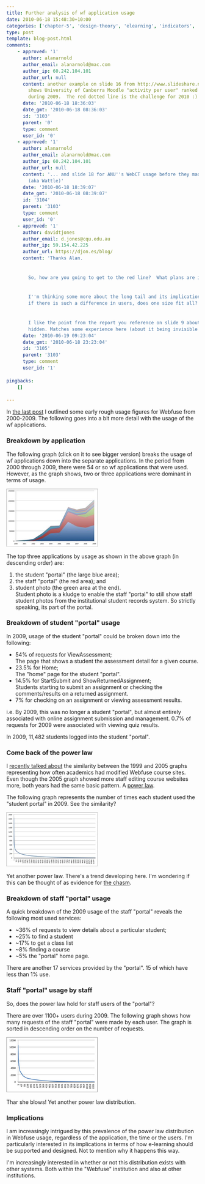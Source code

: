 ```yaml
---
title: Further analysis of wf application usage
date: 2010-06-18 15:48:30+10:00
categories: ['chapter-5', 'design-theory', 'elearning', 'indicators', 'phd', 'thesis', 'webfuse']
type: post
template: blog-post.html
comments:
    - approved: '1'
      author: alanarnold
      author_email: alanarnold@mac.com
      author_ip: 60.242.104.101
      author_url: null
      content: another example on slide 16 from http://www.slideshare.net/alanarnold/learning-management-systems-extracting-value-from-their-evolution  which
        shows University of Canberra Moodle "activity per user" ranked for 600+ courses
        during 2009.  The red dotted line is the challenge for 2010 :)
      date: '2010-06-18 18:36:03'
      date_gmt: '2010-06-18 08:36:03'
      id: '3103'
      parent: '0'
      type: comment
      user_id: '0'
    - approved: '1'
      author: alanarnold
      author_email: alanarnold@mac.com
      author_ip: 60.242.104.101
      author_url: null
      content: '... and slide 18 for ANU''s WebCT usage before they made the move to Moodle
        (aka Wattle)'
      date: '2010-06-18 18:39:07'
      date_gmt: '2010-06-18 08:39:07'
      id: '3104'
      parent: '3103'
      type: comment
      user_id: '0'
    - approved: '1'
      author: davidtjones
      author_email: d.jones@cqu.edu.au
      author_ip: 59.154.42.225
      author_url: https://djon.es/blog/
      content: 'Thanks Alan.
    
    
        So, how are you going to get to the red line?  What plans are in place?
    
    
        I''m thinking some more about the long tail and its implications. In particular,
        if there is such a difference in users, does one size fit all?
    
    
        I like the point from the report you reference on slide 9 about staff cost being
        hidden. Matches some experience here (about it being invisible to some).'
      date: '2010-06-19 09:23:04'
      date_gmt: '2010-06-18 23:23:04'
      id: '3105'
      parent: '3103'
      type: comment
      user_id: '1'
    
pingbacks:
    []
    
---
```

In [the last post](/blog2/2010/06/17/some-rough-webfuse-usage-statistics-2001-through-2009/) I outlined some early rough usage figures for Webfuse from 2000-2009. The following goes into a bit more detail with the usage of the wf applications.

### Breakdown by application

The following graph (click on it to see bigger version) breaks the usage of wf applications down into the separate applications. In the period from 2000 through 2009, there were 54 or so wf applications that were used. However, as the graph shows, two or three applications were dominant in terms of usage.

[![Wf application usage](images/4710429793_3f78c7e9d7_m.jpg)](http://www.flickr.com/photos/david_jones/4710429793/ "Wf application usage by David T Jones, on Flickr")

The top three applications by usage as shown in the above graph (in descending order) are:

1. the student "portal" (the large blue area);
2. the staff "portal" (the red area); and
3. student photo (the green area at the end).  
    Student photo is a kludge to enable the staff "portal" to still show staff student photos from the institutional student records system. So strictly speaking, its part of the portal.

### Breakdown of student "portal" usage

In 2009, usage of the student "portal" could be broken down into the following:

- 54% of requests for ViewAssessment;  
    The page that shows a student the assessment detail for a given course.
- 23.5% for Home;  
    The "home" page for the student "portal".
- 14.5% for StartSubmit and ShowReturnedAssignment;  
    Students starting to submit an assignment or checking the comments/results on a returned assignment.
- 7% for checking on an assignment or viewing assessment results.

i.e. By 2009, this was no longer a student "portal", but almost entirely associated with online assignment submission and management. 0.7% of requests for 2009 were associated with viewing quiz results.

In 2009, 11,482 students logged into the student "portal".

### Come back of the power law

I [recently talked about](/blog2/2010/06/14/academics-course-websites-and-power-laws/) the similarity between the 1999 and 2005 graphs representing how often academics had modified Webfuse course sites. Even though the 2005 graph showed more staff editing course websites more, both years had the same basic pattern. A [power law](http://en.wikipedia.org/wiki/Power_law).

The following graph represents the number of times each student used the "student portal" in 2009. See the similarity?

[![StudentMyCQU Users for 2009](images/4711128158_c657e699d4_m.jpg)](http://www.flickr.com/photos/david_jones/4711128158/ "StudentMyCQU Users for 2009 by David T Jones, on Flickr")

Yet another power law. There's a trend developing here. I'm wondering if this can be thought of as evidence for [the chasm](/blog2/2009/08/09/the-chasm/).

### Breakdown of staff "portal" usage

A quick breakdown of the 2009 usage of the staff "portal" reveals the following most used services:

- ~36% of requests to view details about a particular student;
- ~25% to find a student
- ~17% to get a class list
- ~8% finding a course
- ~5% the "portal" home page.

There are another 17 services provided by the "portal". 15 of which have less than 1% use.

### Staff "portal" usage by staff

So, does the power law hold for staff users of the "portal"?

There are over 1100+ users during 2009. The following graph shows how many requests of the staff "portal" were made by each user. The graph is sorted in descending order on the number of requests.

[![Staff MyCQU Users 2009](images/4711220530_e7a4da3e5e_m.jpg)](http://www.flickr.com/photos/david_jones/4711220530/ "Staff MyCQU Users 2009 by David T Jones, on Flickr")

Thar she blows! Yet another power law distribution.

### Implications

I am increasingly intrigued by this prevalence of the power law distribution in Webfuse usage, regardless of the application, the time or the users. I'm particularly interested in its implications in terms of how e-learning should be supported and designed. Not to mention why it happens this way.

I'm increasingly interested in whether or not this distribution exists with other systems. Both within the "Webfuse" institution and also at other institutions.